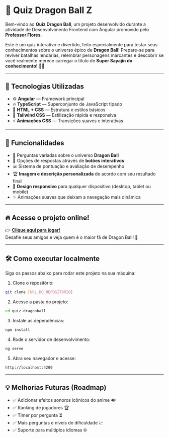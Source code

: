 # 🐉 Quiz Dragon Ball Z

Bem-vindo ao **Quiz Dragon Ball**, um projeto desenvolvido durante a atividade de Desenvolvimento Frontend com Angular promovido pelo **Professor Flores**.  

Este é um quiz interativo e divertido, feito especialmente para testar seus conhecimentos sobre o universo épico de **Dragon Ball**! Prepare-se para reviver batalhas lendárias, relembrar personagens marcantes e descobrir se você realmente merece carregar o título de **Super Sayajin do conhecimento!** 🥇✨

---

## 🚀 Tecnologias Utilizadas

- ⚙️ **Angular** — Framework principal
- 🔥 **TypeScript** — Superconjunto de JavaScript tipado
- 🎨 **HTML + CSS** — Estrutura e estilos básicos
- 💨 **Tailwind CSS** — Estilização rápida e responsiva
- ⚡ **Animações CSS** — Transições suaves e interativas

---

## 🎯 Funcionalidades

- 🧠 Perguntas variadas sobre o universo **Dragon Ball**
- 🎯 Opções de respostas através de **botões interativos**
- 📊 Sistema de pontuação e avaliação de desempenho
- 🏆 **Imagem e descrição personalizada** de acordo com seu resultado final
- 📱 **Design responsivo** para qualquer dispositivo (desktop, tablet ou mobile)
- ✨ Animações suaves que deixam a navegação mais dinâmica

---

## 🔥 Acesse o projeto online!

👉 **[Clique aqui para jogar!](https://angular-quiz-six.vercel.app/)**  
Desafie seus amigos e veja quem é o maior fã de Dragon Ball! 💪

---

## 🛠️ Como executar localmente

Siga os passos abaixo para rodar este projeto na sua máquina:

1. Clone o repositório:

```bash
git clone [URL_DO_REPOSITORIO]
````

2. Acesse a pasta do projeto:

```bash
cd quiz-dragonball
```

3. Instale as dependências:

```bash
npm install
```

4. Rode o servidor de desenvolvimento:

```bash
ng serve
```

5. Abra seu navegador e acesse:

```
http://localhost:4200
```

---

## 💡 Melhorias Futuras (Roadmap)

* ✅ Adicionar efeitos sonoros icônicos do anime 🔊
* ✅ Ranking de jogadores 🏆
* ✅ Timer por pergunta ⏳
* ✅ Mais perguntas e níveis de dificuldade 📈
* ✅ Suporte para múltiplos idiomas 🌐
